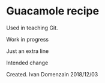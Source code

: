 # Guacamole recipe

Used in teaching Git.

Work in progress

Just an extra line

Intended change

Created.  Ivan Domenzain 2018/12/03